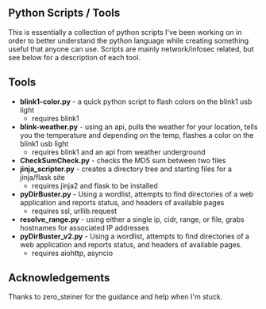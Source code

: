 ## Python Scripts / Tools

This is essentially a collection of python scripts I've been working on in order to better understand the python language while creating something useful that anyone can use. Scripts are mainly network/infosec related, but see below for a description of each tool. 


## Tools
* **blink1-color.py** - a quick python script to flash colors on the blink1 usb light
	* requires blink1
* **blink-weather.py** - using an api, pulls the weather for your location, tells you the temperature and depending on the temp, flashes a color on the blink1 usb light
	* requires blink1 and an api from weather underground
* **CheckSumCheck.py** - checks the MD5 sum between two files
* **jinja_scriptor.py** - creates a directory tree and starting files for a jinja/flask site
	* requires jinja2 and flask to be installed
* **pyDirBuster.py** - Using a wordlist, attempts to find directories of a web application and reports status, and headers of available pages
	* requires ssl, urllib.request
* **resolve_range.py** - using either a single ip, cidr, range, or file, grabs hostnames for associated IP addresses
* **pyDirBuster_v2.py** - Using a wordlist, attempts to find directories of a web application and reports status, and headers of available pages.
	* requires aiohttp, asyncio

## Acknowledgements
Thanks to zero_steiner for the guidance and help when I'm stuck. 